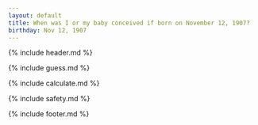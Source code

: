 ```yaml
---
layout: default
title: When was I or my baby conceived if born on November 12, 1907?
birthday: Nov 12, 1907
---
```


{% include header.md %}

{% include guess.md %}

{% include calculate.md %}

{% include safety.md %}

{% include footer.md %}



